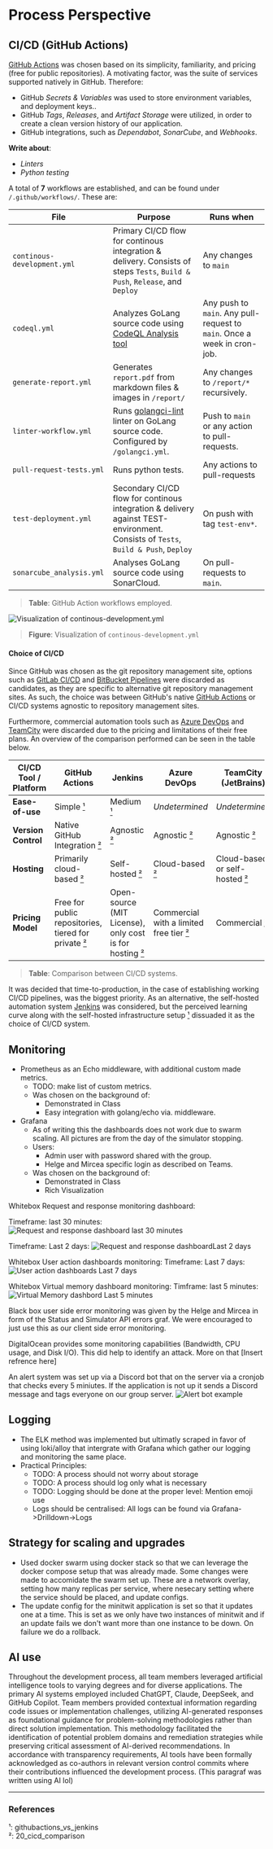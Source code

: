 # Process Perspective

## CI/CD (GitHub Actions)

[GitHub Actions](https://github.com/features/actions) was chosen based on its simplicity, familiarity, and pricing (free for public repositories). A motivating factor, was the suite of services supported natively in GitHub. Therefore:

* GitHub *Secrets & Variables* was used to store environment variables, and deployment keys..
* GitHub *Tags*, *Releases*, and *Artifact Storage* were utilized, in order to create a clean version history of our application. 
* GitHub integrations, such as *Dependabot*, *SonarCube*, and *Webhooks*. 

**Write about**:
* *Linters*
* *Python testing*

A total of **7** workflows are established, and can be found under `/.github/workflows/`. These are:

| File    | Purpose | Runs when |
| -------- | ------- |------- |
| `continous-development.yml`  | Primary CI/CD flow for continous integration & delivery. Consists of steps `Tests`, `Build & Push`, `Release`, and `Deploy` | Any changes to `main` |
| `codeql.yml` | Analyzes GoLang source code using [CodeQL Analysis tool](github/codeql-action/analyze@v3) | Any push to `main`. Any pull-request to `main`. Once a week in cron-job. | 
| `generate-report.yml`| Generates `report.pdf` from markdown files & images in `/report/`     | Any changes to `/report/*` recursively.   | | 
| `linter-workflow.yml`| Runs [golangci-lint](https://github.com/golangci/golangci-lint) linter on GoLang source code. Configured by `/golangci.yml`. | Push to `main` or any action to pull-requests. | 
| `pull-request-tests.yml` | Runs python tests. | Any actions to pull-requests |
| `test-deployment.yml`    | Secondary CI/CD flow for continous integration & delivery against TEST-environment. Consists of `Tests`, `Build & Push`, `Deploy` | On push with tag `test-env*`. |Identical to `continous-development.yml` but does not include a `Release` step. | 
| `sonarcube_analysis.yml` | Analyses GoLang source code using SonarCloud. | On pull-requests to `main`. |
> **Table**: GitHub Action workflows employed.

![Visualization of continous-development.yml](/report/images/github_actions-continuous-development.png)
> **Figure**: Visualization of `continous-development.yml`

#### Choice of CI/CD

Since GitHub was chosen as the git repository management site, options such as [GitLab CI/CD](https://docs.gitlab.com/ci/) and [BitBucket Pipelines](https://www.atlassian.com/software/bitbucket/features/pipelines) were discarded as candidates, as they are specific to alternative git repository management sites. As such, the choice was between GitHub's native [GitHub Actions](https://github.com/features/actions) or CI/CD systems agnostic to repository management sites. 

Furthermore, commercial automation tools such as [Azure DevOps](https://azure.microsoft.com/en-us/products/devops) and [TeamCity](https://www.jetbrains.com/teamcity/) were discarded due to the pricing and limitations of their free plans. An overview of the comparison performed can be seen in the table below.

| **CI/CD Tool / Platform**       | **GitHub Actions**                                                                 | **Jenkins**                                                         | **Azure DevOps**                                | **TeamCity (JetBrains)**                       |
|----------------------------------|-------------------------------------------------------------------------------------|----------------------------------------------------------------------|--------------------------------------------------|--------------------------------------------------|
| **Ease-of-use**                 | Simple [¹](#ref1)                                                                  | Medium [¹](#ref1)                                                   | *Undetermined*                                  | *Undetermined*                                  |
| **Version Control**             | Native GitHub Integration [²](#ref2)                                               | Agnostic [²](#ref2)                                                 | Agnostic [²](#ref2)                             | Agnostic [²](#ref2)                             |
| **Hosting**                     | Primarily cloud-based [²](#ref2)                                                   | Self-hosted [²](#ref2)                                              | Cloud-based [²](#ref2)                          | Cloud-based or self-hosted [²](#ref2)          |
| **Pricing Model**               | Free for public repositories, tiered for private [²](#ref2)                        | Open-source (MIT License), only cost is for hosting [²](#ref2)      | Commercial with a limited free tier [²](#ref2)  | Commercial [²](#ref2)                          |

> **Table**: Comparison between CI/CD systems.

It was decided that time-to-production, in the case of establishing working CI/CD pipelines, was the biggest priority. As an alternative, the self-hosted automation system [Jenkins](https://www.jenkins.io/) was considered, but the perceived learning curve along with the self-hosted infrastructure setup [¹](#ref1) dissuaded it as the choice of CI/CD system.

## Monitoring 
<!-- Monitoring choice arguments is not a requirement (I checked), but added anyway since we had it.  -->
- Prometheus as an Echo middleware, with additional custom made metrics.
    - TODO: make list of custom metrics.
    - Was chosen on the background of:
        - Demonstrated in Class
        - Easy integration with golang/echo via. middleware.
- Grafana
    - As of writing this the dashboards does not work due to swarm scaling. All pictures are from the day of the simulator stopping. 
    - Users:
        - Admin user with password shared with the group.
        - Helge and Mircea specific login as described on Teams.
    - Was chosen on the background of:
        - Demonstrated in Class
        - Rich Visualization 
        <!-- Har fjernet Alerting Functionality fordi vi alerter gennem botten og ikke gennem grafana -->

Whitebox Request and response monitoring dashboard:

Timeframe: last 30 minutes:
![Request and response dashboard last 30 minutes](../images/monitoring-response-request-t2d.png)

Timeframe: Last 2 days:
![Request and response dashboardLast 2 days](../images/monitoring-response-request-t30.png)

Whitebox User action dashboards monitoring:
Timeframe: Last 7 days:
![User action dashboards Last 7 days](../images/monitoring-user-actions-t7d.png)

Whitebox Virtual memory dashboard monitoring:
Timframe: last 5 minutes:
![Virtual Memory dashbord Last 5 minutes](../images/monitoring-VM-usage-t5.png)

Black box user side error monitoring was given by the Helge and Mircea in form of the Status and Simulator API errors graf. We were encouraged to just use this as our client side error monitoring. <!-- Helge said this in a lecture  -->

DigitalOcean provides some monitoring capabilities (Bandwidth, CPU usage, and Disk I/O). This did help to identify an attack. More on that [Insert refrence here]

An alert system was set up via a Discord bot that on the server via a cronjob that checks every 5 miniutes. If the application is not up it sends a Discord message and tags everyone on our group server. 
![Alert bot example](../images/alert-example.png)

## Logging
- The ELK method was implemented but ultimatly scraped in favor of using loki/alloy that intergrate with Grafana which gather our logging and monitoring the same place. 
- Practical Principles:
    - TODO: A process should not worry about storage
    - TODO: A process should log only what is necessary
    - TODO: Logging should be done at the proper level: Mention emoji use
    - Logs should be centralised: All logs can be found via Grafana->Drilldown->Logs

## Strategy for scaling and upgrades
- Used docker swarm using docker stack so that we can leverage the docker compose setup that was already made. Some changes were made to accomidate the swarm set up. These are a network overlay, setting how many replicas per service, where nesecary setting where the service should be placed, and update configs.
- The update config for the minitwit application is set so that it updates one at a time. This is set as we only have two instances of minitwit and if an update fails we don't want more than one instance to be down. On failure we do a rollback. 

## AI use
Throughout the development process, all team members leveraged artificial intelligence tools to varying degrees and for diverse applications. The primary AI systems employed included ChatGPT, Claude, DeepSeek, and GitHub Copilot. Team members provided contextual information regarding code issues or implementation challenges, utilizing AI-generated responses as foundational guidance for problem-solving methodologies rather than direct solution implementation. This methodology facilitated the identification of potential problem domains and remediation strategies while preserving critical assessment of AI-derived recommendations. In accordance with transparency requirements, AI tools have been formally acknowledged as co-authors in relevant version control commits where their contributions influenced the development process.  (This paragraf was written using AI lol)


---

### References

<a name="ref1">¹</a>: githubactions_vs_jenkins  
<a name="ref2">²</a>: 20_cicd_comparison
